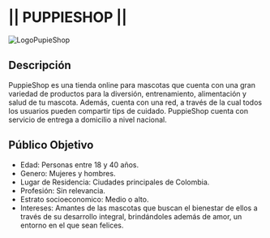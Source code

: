 # || PUPPIESHOP ||

![LogoPupieShop](https://user-images.githubusercontent.com/91704080/143088703-6ddc1b18-a004-419d-a22e-e754f7e5e2d2.png)


## Descripción
PuppieShop es una tienda online para mascotas que cuenta con una gran variedad de productos para la  diversión, entrenamiento, alimentación y salud de tu mascota. Además, cuenta con una red, a través de la cual todos los usuarios pueden compartir  tips de cuidado. PuppieShop cuenta con servicio de entrega a domicilio a nivel nacional.

## Público Objetivo
- Edad: Personas entre 18 y 40 años.
- Genero: Mujeres y hombres.
- Lugar de Residencia: Ciudades principales de Colombia.
- Profesión: Sin relevancia.
- Estrato socioeconomico: Medio o alto.
- Intereses: Amantes de las mascotas que buscan el bienestar de ellos a través de su desarrollo integral, brindándoles además de amor, un entorno en el que sean felices.




